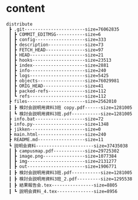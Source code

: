 # content
    distribute  
     ┣ .git-----------------------size=76062835  
     ┃ ┣ COMMIT_EDITMSG-----------size=6  
     ┃ ┣ config-------------------size=333  
     ┃ ┣ description--------------size=73  
     ┃ ┣ FETCH_HEAD---------------size=97  
     ┃ ┣ HEAD---------------------size=21  
     ┃ ┣ hooks--------------------size=23513  
     ┃ ┣ index--------------------size=2881  
     ┃ ┣ info---------------------size=240  
     ┃ ┣ logs---------------------size=5425  
     ┃ ┣ objects------------------size=76029981  
     ┃ ┣ ORIG_HEAD----------------size=41  
     ┃ ┣ packed-refs--------------size=112  
     ┃ ┗ refs---------------------size=112  
     ┣ files----------------------size=2562010  
     ┃ ┣ 検討会説明用資料3班 copy.pdf------size=1281005  
     ┃ ┗ 検討会説明用資料3班.pdf-----------size=1281005  
     ┣ info.bat-------------------size=72  
     ┣ info.py--------------------size=1348  
     ┣ jikken---------------------size=0  
     ┣ main.html------------------size=240  
     ┣ README.md------------------size=11  
     ┗ 説明会資料----------------------size=37435038  
     ┃ ┣ campusmap.pdf------------size=29725302  
     ┃ ┣ image.png----------------size=1077384  
     ┃ ┣ img----------------------size=2131277  
     ┃ ┣ out----------------------size=1906771  
     ┃ ┣ 検討会説明用資料3班.pdf-----------size=1281005  
     ┃ ┣ 検討会説明用資料3班_2.pdf---------size=1295538  
     ┃ ┣ 結果報告会.tex----------------size=8805  
     ┃ ┗ 説明会資料_4.tex--------------size=8956  
